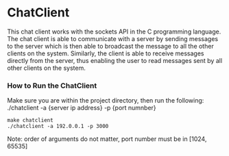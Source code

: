 # ChatClient
This chat client works with the sockets API in the C programming language. The chat client is able to communicate with a server by sending messages to the server which is then able to broadcast the message to all the other clients on the system. Similarly, the client is able to receive messages directly from the server, thus enabling the user to read messages sent by all other clients on the system.

### How to Run the ChatClient
Make sure you are within the project directory, then run the following: <br>
./chatclient -a {server ip address} -p {port numnber}
```
make chatclient
./chatclient -a 192.0.0.1 -p 3000
```
Note: order of arguments do not matter, port number must be in [1024, 65535]
